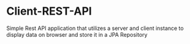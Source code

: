 # Client-REST-API
Simple Rest API application that utilizes a server and client instance to display data on browser and store it in a JPA Repository
